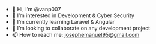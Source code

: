 - 👋 Hi, I’m @vanp007
- 👀 I’m interested in Development & Cyber Security
- 🌱 I’m currently learning Laravel & Angular
- 💞️ I’m looking to collaborate on any development project
- 📫 How to reach me: josephemanuel95@gmail.com

<!---
vanp007/vanp007 is a ✨ special ✨ repository because its `README.md` (this file) appears on your GitHub profile.
You can click the Preview link to take a look at your changes.
--->
